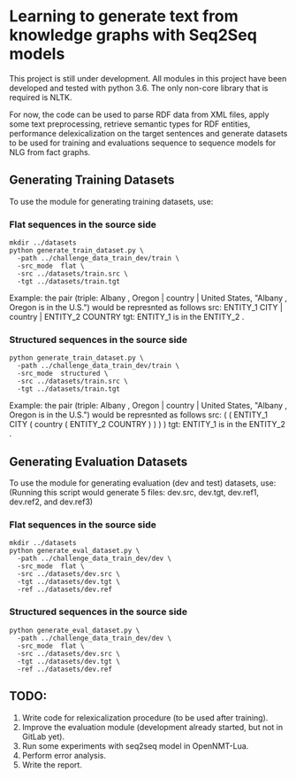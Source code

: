 # Learning to generate text from knowledge graphs with Seq2Seq models

This project is still under development. All modules in this project have been developed
and tested with python 3.6. The only non-core library that is required is NLTK.

For now, the code can be used to parse RDF data from XML files,
apply some text preprocessing, retrieve semantic types for RDF entities, performance
delexicalization on the target sentences and generate datasets to be used for
training and evaluations sequence to sequence models for NLG from fact graphs.

## Generating Training Datasets
To use the module for generating training datasets, use:

### Flat sequences in the source side
```
mkdir ../datasets
python generate_train_dataset.py \
  -path ../challenge_data_train_dev/train \
  -src_mode  flat \
  -src ../datasets/train.src \
  -tgt ../datasets/train.tgt
```

Example: the pair (triple: Albany , Oregon | country | United States, "Albany , Oregon is in the U.S.") would be represnted as follows
src: ENTITY_1 CITY | country | ENTITY_2 COUNTRY
tgt: ENTITY_1 is in the ENTITY_2  .


### Structured sequences in the source side
```
python generate_train_dataset.py \
  -path ../challenge_data_train_dev/train \
  -src_mode  structured \
  -src ../datasets/train.src \
  -tgt ../datasets/train.tgt
```

Example: the pair (triple: Albany , Oregon | country | United States, "Albany , Oregon is in the U.S.") would be represnted as follows
src: ( ( ENTITY_1 CITY ( country ( ENTITY_2 COUNTRY ) ) ) )
tgt: ENTITY_1 is in the ENTITY_2  .

## Generating Evaluation Datasets
To use the module for generating evaluation (dev and test) datasets, use:
(Running this script would generate 5 files: dev.src, dev.tgt, dev.ref1, dev.ref2, and dev.ref3)

### Flat sequences in the source side
```
mkdir ../datasets
python generate_eval_dataset.py \
  -path ../challenge_data_train_dev/dev \
  -src_mode  flat \
  -src ../datasets/dev.src \
  -tgt ../datasets/dev.tgt \
  -ref ../datasets/dev.ref
```

### Structured sequences in the source side
```
python generate_eval_dataset.py \
  -path ../challenge_data_train_dev/dev \
  -src_mode  flat \
  -src ../datasets/dev.src \
  -tgt ../datasets/dev.tgt \
  -ref ../datasets/dev.ref
```

## TODO:
1. Write code for relexicalization procedure (to be used after training).
2. Improve the evaluation module (development already started, but not in GitLab yet).
3. Run some experiments with seq2seq model in OpenNMT-Lua.
4. Perform error analysis.
5. Write the report.
